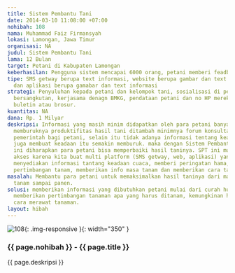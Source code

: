 ```yaml
---
title: Sistem Pembantu Tani
date: 2014-03-10 11:08:00 +07:00
nohibah: 108
nama: Muhammad Faiz Firmansyah
lokasi: Lamongan, Jawa Timur
organisasi: NA
judul: Sistem Pembantu Tani
lama: 12 Bulan
target: Petani di Kabupaten Lamongan
keberhasilan: Pengguna sistem mencapai 6000 orang, petani memberi feadback yang baik.
tipe: SMS getway berupa text informasi, website berupa gambar dan text informasi,
  dan aplikasi berupa gamabar dan text informasi
strategi: Penyuluhan kepada petani dan kelompok tani, sosialisasi di pemerintah yang
  bersangkutan, kerjasama denagn BMKG, pendataan petani dan no HP mereka, menyebarkan
  buletin atau brosur.
kuantitas: NA
dana: Rp. 1 Milyar
deskripsi: Informasi yang masih minim didapatkan oleh para petani banyak mengakibatkan
  memburuknya produktifitas hasil tani ditambah minimnya forum konsultasi yang diberikan
  pemerintah bagi petani, selain itu tidak adanya informasi tentang keadaan cuaca
  juga membuat keadaan itu semakin memburuk. maka dengan Sistem Pembantu Tani (SPT)
  ini diharapkan para petani bisa memperbaiki hasil taninya. SPT ini mudah untuk di
  akses karena kita buat multi platform (SMS getway, web, aplikasi) yang didalamnya
  menyediakan informasi tantang keadaan cuaca, memberi peringatan hama, memberikan
  pertimbangan tanam, memberikan info masa tanam dan memberikan cara tanam yang baik.
masalah: Membantu para petani untuk memaksimalkan hasil taninya dari masa sebelum
  tanam sampai panen.
solusi: memberikan informasi yang dibutuhkan petani mulai dari curah hujan, arah angin,
  memberikan pertimbangan tanaman apa yang harus ditanam, kemungkinan hama yang menyerang,
  cara merawat tanaman.
layout: hibah
---
```


![108](/static/img/hibahcms/108.png){: .img-responsive }{: width="350" }

### {{ page.nohibah }} - {{ page.title }}

{{ page.deskripsi }}
